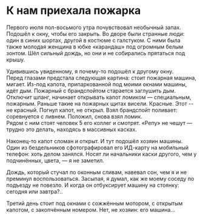 # К нам приехала пожарка


Первого июля пол-восьмого утра почувствовал необычный запах. Подошёл к окну, чтобы его закрыть. Во дворе были странные люди: один в синих шортах, другой в костюме с галстуком. С ними была также молодая женщина в юбке «карандаш» под огромным белым зонтом. Шёл сильный дождь, но они и не собирались прятаться под крышу.
<!--more-->
Удивившись увиденному, я почему-то подошёл к другому окну.  
Перед глазами предстала следующая картина: стоит пожарная машина, мигает. Из-под капота, припаркованной под моими окнами машины, идёт дым. Пожарный с брандспойтом старается заглушить дым. Отключит шланг, начинает открывать капот ломиком — специальным, пожарным. Раньше такие на пожарных щитах висели. Красные. Этот -- не красный. Погнул капот, не открыл. Взял брандспойт поливает: соревнуется с ливнем. Положил, снова взял ломик.  
Рядом с ним стоят человек 5 его коллег и смотрят. «Репу» не чешут — трудно это делать, находясь в массивных касках.  

Наконец-то капот сломан и открыт. И тут подошёл хозяин машины.  
Один из бездельников сфотографировал его ИД-карту на мобильный телефон: хоть делом занялся. Носят ли начальники каски другого, чем у подчинённых, цвета, — я не заметил.  

Дождь, который стучал по оконным сливам, навевал сон, чем я и не преминул воспользоваться. Засыпая, я думал, как же моему соседу по подъезду не повезло. И когда он отбуксирует машину на стоянку: сегодня или завтра?..

Третий день стоит под окнами с сожжённым мотором, с открытым капотом, с закопчённым номером. Нет, не хозяин: его машина…


